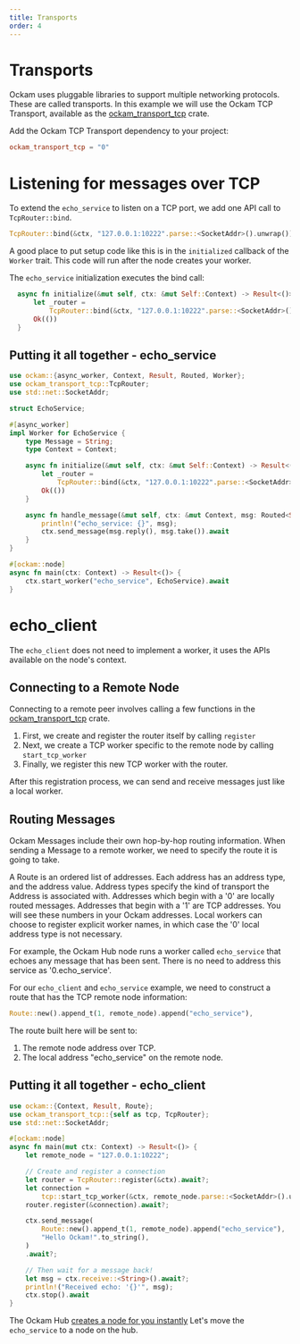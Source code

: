```yaml
---
title: Transports
order: 4
---
```


# Transports

Ockam uses pluggable libraries to support multiple networking protocols. These are called transports. In this example we
will use the Ockam TCP Transport, available as the [ockam_transport_tcp](https://crates.io/crates/ockam_transport_tcp) crate.

Add the Ockam TCP Transport dependency to your project:

```toml
ockam_transport_tcp = "0"
```

# Listening for messages over TCP

To extend the `echo_service` to listen on a TCP port, we add one API call to `TcpRouter::bind`.

```rust
TcpRouter::bind(&ctx, "127.0.0.1:10222".parse::<SocketAddr>().unwrap()).await?;
```

A good place to put setup code like this is in the `initialized` callback of the `Worker` trait. This code will run after
the node creates your worker.

The `echo_service` initialization executes the bind call:
```rust
  async fn initialize(&mut self, ctx: &mut Self::Context) -> Result<()> {
      let _router =
          TcpRouter::bind(&ctx, "127.0.0.1:10222".parse::<SocketAddr>().unwrap()).await?;
      Ok(())
  }
```

## Putting it all together - echo_service

```rust
use ockam::{async_worker, Context, Result, Routed, Worker};
use ockam_transport_tcp::TcpRouter;
use std::net::SocketAddr;

struct EchoService;

#[async_worker]
impl Worker for EchoService {
    type Message = String;
    type Context = Context;

    async fn initialize(&mut self, ctx: &mut Self::Context) -> Result<()> {
        let _router =
            TcpRouter::bind(&ctx, "127.0.0.1:10222".parse::<SocketAddr>().unwrap()).await?;
        Ok(())
    }

    async fn handle_message(&mut self, ctx: &mut Context, msg: Routed<String>) -> Result<()> {
        println!("echo_service: {}", msg);
        ctx.send_message(msg.reply(), msg.take()).await
    }
}

#[ockam::node]
async fn main(ctx: Context) -> Result<()> {
    ctx.start_worker("echo_service", EchoService).await
}

```

# echo_client

The `echo_client` does not need to implement a worker, it uses the APIs available on the node's context.

## Connecting to a Remote Node

Connecting to a remote peer involves calling a few functions in the [ockam_transport_tcp](https://crates.io/crates/ockam_transport_tcp) crate.

1. First, we create and register the router itself by calling `register`
1. Next, we create a TCP worker specific to the remote node by calling `start_tcp_worker`
1. Finally, we register this new TCP worker with the router.

After this registration process, we can send and receive messages just like a local worker.

## Routing Messages

Ockam Messages include their own hop-by-hop routing information. When sending a Message to a remote worker, we need to
specify the route it is going to take.

A Route is an ordered list of addresses. Each address has an address type, and the address value. Address types specify
the kind of transport the Address is associated with. Addresses which begin with a '0' are locally routed messages.
Addresses that begin with a '1' are TCP addresses. You will see these numbers in your Ockam addresses. Local workers
can choose to register explicit worker names, in which case the '0' local address type is not necessary.

For example, the Ockam Hub node runs a worker called `echo_service` that echoes any message that has been sent. There is
no need to address this service as '0.echo_service'.

For our `echo_client` and `echo_service` example, we need to construct a route that has the TCP remote node information:

```rust
Route::new().append_t(1, remote_node).append("echo_service"),
```

The route built here will be sent to:
1. The remote node address over TCP.
1. The local address "echo_service" on the remote node.

## Putting it all together - echo_client

```rust
use ockam::{Context, Result, Route};
use ockam_transport_tcp::{self as tcp, TcpRouter};
use std::net::SocketAddr;

#[ockam::node]
async fn main(mut ctx: Context) -> Result<()> {
    let remote_node = "127.0.0.1:10222";

    // Create and register a connection
    let router = TcpRouter::register(&ctx).await?;
    let connection =
        tcp::start_tcp_worker(&ctx, remote_node.parse::<SocketAddr>().unwrap()).await?;
    router.register(&connection).await?;

    ctx.send_message(
        Route::new().append_t(1, remote_node).append("echo_service"),
        "Hello Ockam!".to_string(),
    )
    .await?;

    // Then wait for a message back!
    let msg = ctx.receive::<String>().await?;
    println!("Received echo: '{}'", msg);
    ctx.stop().await
}

```

The Ockam Hub <a href="03-hub">creates a node for you instantly</a> Let's move the `echo_service` to a node on the hub.
